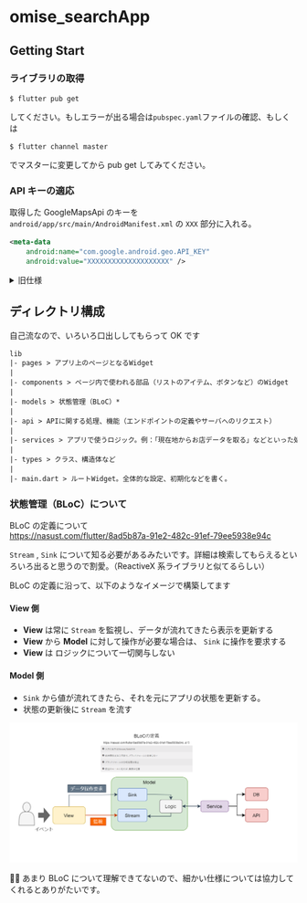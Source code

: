 # omise_searchApp

## Getting Start

### ライブラリの取得

```
$ flutter pub get
```

してください。もしエラーが出る場合は`pubspec.yaml`ファイルの確認、もしくは

```
$ flutter channel master
```

でマスターに変更してから pub get してみてください。

### API キーの適応

取得した GoogleMapsApi のキーを `android/app/src/main/AndroidManifest.xml` の `XXX` 部分に入れる。

```xml
<meta-data
    android:name="com.google.android.geo.API_KEY"
    android:value="XXXXXXXXXXXXXXXXXXXX" />
```

<details>
<summary>旧仕様</summary>

## ● 画面構成

```
・main.dart
・HomePage.dart
・MapPage.dart
・DetailsPage.dart
```

- 1.main.dart  
   ヘッダーとフッターがあり、フッターのボタン押下によって index 変数を変更、それに伴い Body の Widget、ヘッダーの文字を変更させています。  
  　また、API へのデータのアクセス、取得はここで行っています。API ができ次第、コメントアウトしてある部分を書き換えようと思います。現在はデモデータを入れて動作確認しています。

- 2.HomePage.dart  
  　お店の一覧を表示します。お店のデータは main.dart から引数として取得しています。  
  　リストのアイテムを押すと DetailsPage.dart に移ります。

- 3.MapPage.dart  
  　お店の一覧を地図上で表示します。お店のデータは main.dart から引数として取得しています。  
  　マーカーをタップすると DetailsPage.dart に移ります。

- 4.DetailsPage.dart  
  　お店の詳細情報を表示します。お店のデータは HomePage.dart,MapPage.dart から引数として取得しています。

## ● 備考

・MapPage.dart では現在地を geolocater で現在地座標を取得してそれを GoogleMap の initialCameraPosition の target に代入しています。  
私が書いたコードだと geolocater での現在地座標の取得が GoogleMap の表示より遅いためエラーが出るので、無理やり main.dart の ErrorWidget で処理しています。(説明下手でごめんなさい)  
もし何かいい案があれば直してください...

・コードが汚いのでどんどん変更していただければ幸いです。

</details>

## ディレクトリ構成

自己流なので、いろいろ口出ししてもらって OK です

```txt
lib
|- pages > アプリ上のページとなるWidget
|
|- components > ページ内で使われる部品（リストのアイテム、ボタンなど）のWidget
|
|- models > 状態管理（BLoC）*
|
|- api > APIに関する処理、機能（エンドポイントの定義やサーバへのリクエスト）
|
|- services > アプリで使うロジック。例：「現在地からお店データを取る」などといった処理
|
|- types > クラス、構造体など
|
|- main.dart > ルートWidget。全体的な設定、初期化などを書く。
```

### 状態管理（BLoC）について

BLoC の定義について  
https://nasust.com/flutter/8ad5b87a-91e2-482c-91ef-79ee5938e94c

`Stream` , `Sink` について知る必要があるみたいです。詳細は検索してもらえるといろいろ出ると思うので割愛。（ReactiveX 系ライブラリと似てるらしい）

BLoC の定義に沿って、以下のようなイメージで構築してます

#### View 側

- **View** は常に `Stream` を監視し、データが流れてきたら表示を更新する
- **View** から **Model** に対して操作が必要な場合は、 `Sink` に操作を要求する
- **View** は ロジックについて一切関与しない

#### Model 側

- `Sink` から値が流れてきたら、それを元にアプリの状態を更新する。
- 状態の更新後に `Stream` を流す

<img src="./readme assets/Androider App Structure.png">

🙇‍♂️ あまり BLoC について理解できてないので、細かい仕様については協力してくれるとありがたいです。
